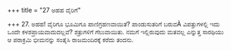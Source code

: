 +++
title = "27 ಅಹಹ ವೈರಿಗೆ"

+++
27. ಅಹಹ! ವೈರಿಗೂ ಭೂಮಿಗೂ ಪಾಣಿಗ್ರಹಣವಾಯಿತೆ? ಪಾಂಡುಸುತರಿಗೆ ಬರುವÀ ವಿಪತ್ತುಗಳಲ್ಲಿ ಇದು ಒಂದೇ ಕಳಶಪ್ರಾಯವಾದುದಲ್ಲವೆ? ಶತ್ರುಗಳಿಗೆ ಗೆಲುವಾಯಿತು. ನಮಗೆ ಇಲ್ಲಿರುವುದು ಮತವಲ್ಲ ಎನ್ನುತ್ತ ಸಾರಥಿಯು ಆ ಪರಾಕ್ರಮಿ  ಭೀಮನನ್ನು ಸಂತೈಸಿ ರಾಜಮಂದಿರಕ್ಕೆ ಕರೆದು ತಂದನು.